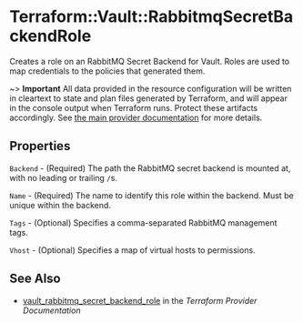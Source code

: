 # Terraform::Vault::RabbitmqSecretBackendRole

Creates a role on an RabbitMQ Secret Backend for Vault. Roles are
used to map credentials to the policies that generated them.

~> **Important** All data provided in the resource configuration will be
written in cleartext to state and plan files generated by Terraform, and
will appear in the console output when Terraform runs. Protect these
artifacts accordingly. See
[the main provider documentation](../index.html)
for more details.

## Properties

`Backend` - (Required) The path the RabbitMQ secret backend is mounted at, with no leading or trailing `/`s.

`Name` - (Required) The name to identify this role within the backend. Must be unique within the backend.

`Tags` - (Optional) Specifies a comma-separated RabbitMQ management tags.

`Vhost` - (Optional) Specifies a map of virtual hosts to permissions.


## See Also

* [vault_rabbitmq_secret_backend_role](https://www.terraform.io/docs/providers/vault/r/rabbitmq_secret_backend_role.html) in the _Terraform Provider Documentation_